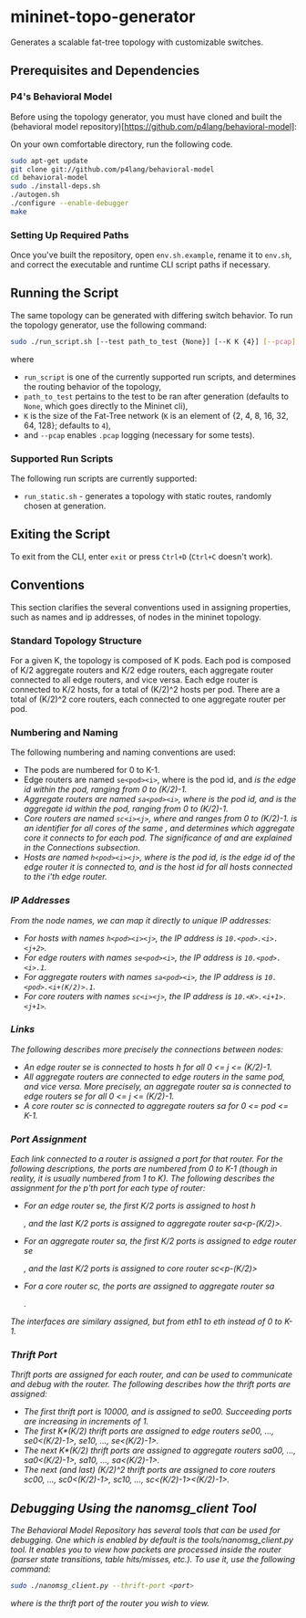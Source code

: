# mininet-topo-generator
Generates a scalable fat-tree topology with customizable switches.

## Prerequisites and Dependencies
### P4's Behavioral Model
Before using the topology generator, you must have cloned and built the (behavioral model repository)[https://github.com/p4lang/behavioral-model]:

On your own comfortable directory, run the following code.
```bash
sudo apt-get update
git clone git://github.com/p4lang/behavioral-model
cd behavioral-model
sudo ./install-deps.sh
./autogen.sh
./configure --enable-debugger
make
```
### Setting Up Required Paths
Once you've built the repository, open `env.sh.example`, rename it to `env.sh`, and correct the executable and runtime CLI script paths if necessary.

## Running the Script
The same topology can be generated with differing switch behavior. To run the topology generator, use the following command:
```bash
sudo ./run_script.sh [--test path_to_test {None}] [--K K {4}] [--pcap]
```
where 
* `run_script` is one of the currently supported run scripts, and determines the routing behavior of the topology,
* `path_to_test` pertains to the test to be ran after generation (defaults to `None`, which goes directly to the Mininet cli),
* `K` is the size of the Fat-Tree network (`K` is an element of \{2, 4, 8, 16, 32, 64, 128\}; defaults to `4`),
* and `--pcap` enables `.pcap` logging (necessary for some tests).

### Supported Run Scripts
The following run scripts are currently supported:
* `run_static.sh` - generates a topology with static routes, randomly chosen at generation.

## Exiting the Script
To exit from the CLI, enter `exit` or press `Ctrl+D` (`Ctrl+C` doesn't work).

## Conventions
This section clarifies the several conventions used in assigning properties, such as names and ip addresses, of nodes in the mininet topology.
### Standard Topology Structure
For a given K, the topology is composed of K pods. Each pod is composed of K/2 aggregate routers and K/2 edge routers, each aggregate router connected to all edge routers, and vice versa. Each edge router is connected to K/2 hosts, for a total of (K/2)^2 hosts per pod. There are a total of (K/2)^2 core routers, each connected to one aggregate router per pod.
### Numbering and Naming
The following numbering and naming conventions are used:
* The pods are numbered for 0 to K-1.
* Edge routers are named `se<pod><i>`, where <pod> is the pod id, and <i> is the edge id within the pod, ranging from 0 to (K/2)-1.
* Aggregate routers are named `sa<pod><i>`, where <pod> is the pod id, and <i> is the aggregate id within the pod, ranging from 0 to (K/2)-1.
* Core routers are named `sc<i><j>`, where <i> and <j> ranges from 0 to (K/2)-1. <j> is an identifier for all cores of the same <i>, and <i> determines which aggregate core it connects to for each pod. The significance of <i> and <j> are explained in the Connections subsection.
* Hosts are named `h<pod><i><j>`, where <pod> is the pod id, <i> is the edge id of the edge router it is connected to, and <j> is the host id for all hosts connected to the i'th edge router.

### IP Addresses
From the node names, we can map it directly to unique IP addresses:
* For hosts with names `h<pod><i><j>`, the IP address is `10.<pod>.<i>.<j+2>`.
* For edge routers with names `se<pod><i>`, the IP address is `10.<pod>.<i>.1`.
* For aggregate routers with names `sa<pod><i>`, the IP address is `10.<pod>.<i+(K/2)>.1`.
* For core routers with names `sc<i><j>`, the IP address is `10.<K>.<i+1>.<j+1>`.

### Links
The following describes more precisely the connections between nodes:
* An edge router se<POD><I> is connected to hosts h<POD><I><j> for all 0 <= j <= (K/2)-1.
* All aggregate routers are connected to edge routers in the same pod, and vice versa. More precisely, an aggregate router sa<POD><I> is connected to edge routers se<POD><j> for all 0 <= j <= (K/2)-1.
* A core router sc<I><J> is connected to aggregate routers sa<pod><I> for 0 <= pod <= K-1.

### Port Assignment
Each link connected to a router is assigned a port for that router. For the following descriptions, the ports are numbered from 0 to K-1 (though in reality, it is usually numbered from 1 to K). The following describes the assignment for the p'th port for each type of router:
* For an edge router se<POD><I>, the first K/2 ports is assigned to host h<POD><I><p>, and the last K/2 ports is assigned to aggregate router sa<POD><p-(K/2)>.
* For an aggregate router sa<POD><I>, the first K/2 ports is assigned to edge router se<POD><p>, and the last K/2 ports is assigned to core router sc<I><p-(K/2)>
* For a core router sc<I><J>, the ports are assigned to aggregate router sa<p><I>.

The interfaces are similary assigned, but from eth1 to eth<K> instead of 0 to K-1.
### Thrift Port
Thrift ports are assigned for each router, and can be used to communicate and debug with the router. The following describes how the thrift ports are assigned:
* The first thrift port is 10000, and is assigned to se00. Succeeding ports are increasing in increments of 1.
* The first K*(K/2) thrift ports are assigned to edge routers se00, ..., se0<(K/2)-1>, se10, ..., se<K-1><(K/2)-1>.
* The next K*(K/2) thrift ports are assigned to aggregate routers sa00, ..., sa0<(K/2)-1>, sa10, ..., sa<K-1><(K/2)-1>.
* The next (and last) (K/2)^2 thrift ports are assigned to core routers sc00, ..., sc0<(K/2)-1>, sc10, ..., sc<(K/2)-1><(K/2)-1>.

## Debugging Using the nanomsg_client Tool
The Behavioral Model Repository has several tools that can be used for debugging. One which is enabled by default is the tools/nanomsg_client.py tool. It enables you to view how packets are processed inside the router (parser state transitions, table hits/misses, etc.). To use it, use the following command:

```bash
sudo ./nanomsg_client.py --thrift-port <port>
```

where <port> is the thrift port of the router you wish to view.